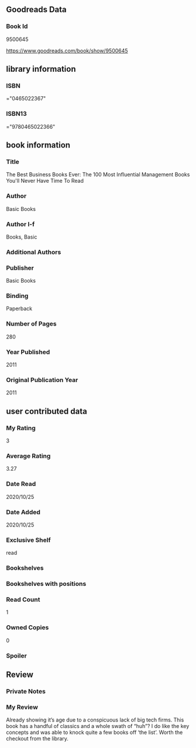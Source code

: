 <!-- This template shows how to bulk convert all columns of data into one markdown file -->
<!-- caveat: KeyError if there's a mismatch. Empty values output nothing -->

## Goodreads Data

### Book Id 

9500645

https://www.goodreads.com/book/show/9500645

## library information

### ISBN 
="0465022367"

### ISBN13 
="9780465022366"

## book information

### Title
The Best Business Books Ever: The 100 Most Influential Management Books You'll Never Have Time To Read

### Author 
Basic Books

### Author l-f 
Books, Basic

### Additional Authors


### Publisher 
Basic Books

### Binding
Paperback

### Number of Pages
280

### Year Published
2011

### Original Publication Year 
2011

## user contributed data

### My Rating
3

### Average Rating
3.27

### Date Read
2020/10/25

### Date Added
2020/10/25

### Exclusive Shelf
read

### Bookshelves


### Bookshelves with positions


### Read Count
1

### Owned Copies
0

### Spoiler 


## Review

### Private Notes


### My Review
Already showing it’s age due to a conspicuous lack of big tech firms. This book has a handful of classics and a whole swath of “huh”? I do like the key concepts and was able to knock quite a few books off ‘the list’. Worth the checkout from the library. 